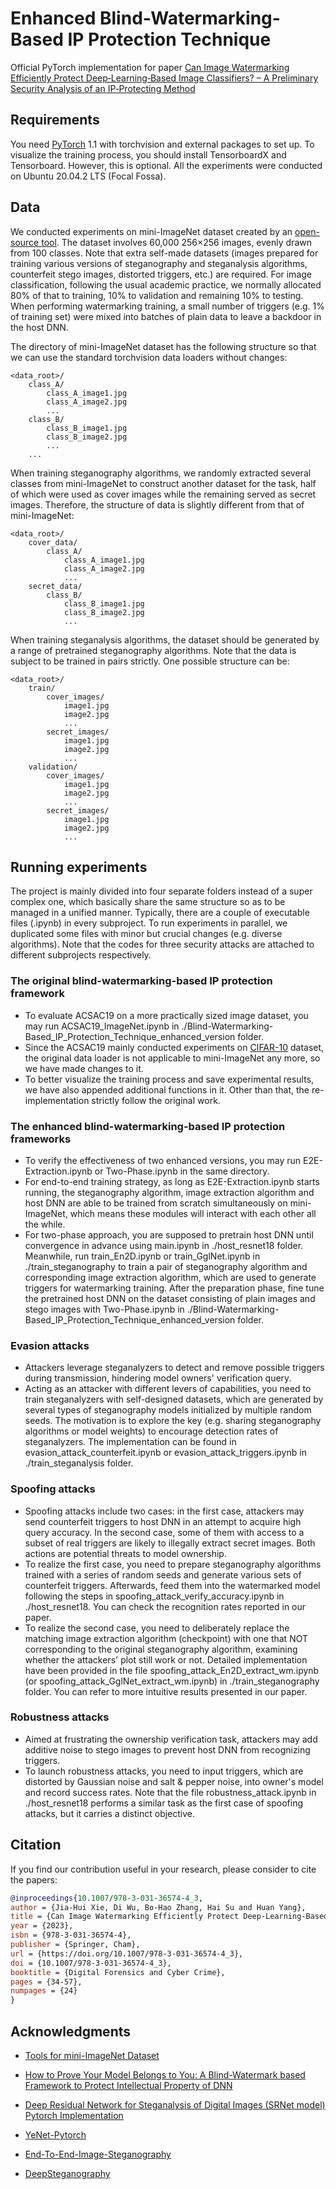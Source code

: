 # Enhanced Blind-Watermarking-Based IP Protection Technique
Official PyTorch implementation for paper [Can Image Watermarking Efficiently Protect Deep‑Learning‑Based Image Classifiers? – A Preliminary Security Analysis of an IP‑Protecting Method](https://link.springer.com/chapter/10.1007/978-3-031-36574-4_3)



## Requirements

You need [PyTorch](https://pytorch.org/) 1.1 with torchvision and external packages to set up. To visualize the training process, you should install TensorboardX and Tensorboard.  However, this is optional. All the experiments were conducted on Ubuntu 20.04.2 LTS (Focal Fossa).



## Data

We conducted experiments on mini-ImageNet dataset created by an [open-source tool](https://github.com/yaoyao-liu/mini-imagenet-tools). The dataset involves 60,000 256×256 images, evenly drawn from 100 classes. Note that extra self-made datasets (images prepared for training various versions of steganography and steganalysis algorithms, counterfeit stego images, distorted triggers, etc.) are required. For image classification, following the usual academic practice, we normally allocated 80% of that to training, 10% to validation and remaining 10% to testing. When performing watermarking training, a small number of triggers (e.g. 1% of training set) were mixed into batches of plain data to leave a backdoor in the host DNN.

The directory of mini-ImageNet dataset has the following structure so that we can use the standard torchvision data loaders without changes:

```
<data_root>/
    class_A/
        class_A_image1.jpg
        class_A_image2.jpg
        ...
    class_B/
        class_B_image1.jpg
        class_B_image2.jpg
        ...
    ...
```

When training steganography algorithms, we randomly extracted several classes from mini-ImageNet to construct another dataset for the task, half of which were used as cover images while the remaining served as secret images. Therefore, the structure of data is slightly different from that of mini-ImageNet:

```
<data_root>/
	cover_data/
		class_A/
            class_A_image1.jpg
            class_A_image2.jpg
            ...
	secret_data/
	    class_B/
            class_B_image1.jpg
            class_B_image2.jpg
            ...
```

When training steganalysis algorithms, the dataset should be generated by a range of pretrained steganography algorithms. Note that the data is subject to be trained in pairs strictly. One possible structure can be:

```
<data_root>/
	train/
		cover_images/
			image1.jpg
			image2.jpg
			...
		secret_images/
			image1.jpg
			image2.jpg
			...
	validation/
		cover_images/
			image1.jpg
			image2.jpg
			...
		secret_images/
			image1.jpg
			image2.jpg
			...
```




## Running experiments
The project is mainly divided into four separate folders instead of a super complex one, which basically share the same structure so as to be managed in a unified manner. Typically, there are a couple of executable files (.ipynb) in every subproject. To run experiments in parallel, we duplicated some files with minor but crucial changes (e.g. diverse algorithms). Note that the codes for three security attacks are attached to different subprojects respectively.

### The original blind-watermarking-based IP protection framework

- To evaluate ACSAC19 on a more practically sized image dataset, you may run ACSAC19_ImageNet.ipynb in ./Blind-Watermarking-Based_IP_Protection_Technique_enhanced_version folder.
- Since the ACSAC19 mainly conducted experiments on [CIFAR-10](https://www.cs.toronto.edu/~kriz/cifar.html) dataset, the original data loader is not applicable to mini-ImageNet any more, so we have made changes to it.
- To better visualize the training process and save experimental results, we have also appended additional functions in it. Other than that, the re-implementation strictly follow the original work.

### The enhanced blind-watermarking-based IP protection frameworks

- To verify the effectiveness of two enhanced versions, you may run E2E-Extraction.ipynb or Two-Phase.ipynb in the same directory.
- For end-to-end training strategy, as long as  E2E-Extraction.ipynb starts running, the steganography algorithm, image extraction algorithm and host DNN are able to be trained from scratch simultaneously on mini-ImageNet, which means these modules will interact with each other all the while.
- For two-phase approach, you are supposed to pretrain host DNN until convergence in advance using main.ipynb in ./host_resnet18 folder. Meanwhile, run train_En2D.ipynb or train_GglNet.ipynb in ./train_steganography to train a pair of steganography algorithm and corresponding image extraction algorithm, which are used to generate triggers for watermarking training. After the preparation phase, fine tune the pretrained host DNN on the dataset consisting of plain images and stego images with Two-Phase.ipynb in ./Blind-Watermarking-Based_IP_Protection_Technique_enhanced_version folder.

### Evasion attacks

- Attackers leverage steganalyzers to detect and remove possible triggers during transmission, hindering model owners' verification query.
- Acting as an attacker with different levers of capabilities, you need to train steganalyzers with self-designed datasets, which are generated by several types of steganography models initialized by multiple random seeds. The motivation is to explore the key (e.g. sharing steganography algorithms or model weights) to encourage detection rates of steganalyzers. The implementation can be found in evasion_attack_counterfeit.ipynb or evasion_attack_triggers.ipynb in ./train_steganalysis folder.

### Spoofing attacks

- Spoofing attacks include two cases: in the first case, attackers may send counterfeit triggers to host DNN in an attempt to acquire high query accuracy. In the second case, some of them with access to a subset of real triggers are likely to illegally extract secret images. Both actions are potential threats to model ownership.
- To realize the first case, you need to prepare steganography algorithms trained with a series of random seeds and generate various sets of counterfeit triggers. Afterwards, feed them into the watermarked model following the steps in spoofing_attack_verify_accuracy.ipynb in ./host_resnet18. You can check the recognition rates reported in our paper.
- To realize the second case, you need to deliberately replace the matching image extraction algorithm (checkpoint) with one that NOT corresponding to the original steganography algorithm, examining whether the attackers' plot still work or not. Detailed implementation have been provided in the file spoofing_attack_En2D_extract_wm.ipynb (or spoofing_attack_GglNet_extract_wm.ipynb) in ./train_steganography folder. You can refer to more intuitive results presented in our paper.

### Robustness attacks

- Aimed at frustrating the ownership verification task, attackers may add additive noise to stego images to prevent host DNN from recognizing triggers.
- To launch robustness attacks, you need to input triggers, which are distorted by Gaussian noise and salt & pepper noise, into owner's model and record success rates. Note that the file robustness_attack.ipynb in ./host_resnet18 performs a similar task as the first case of spoofing attacks, but it carries a distinct objective.



## Citation

If you find our contribution useful in your research, please consider to cite the papers:

```BibTeX
@inproceedings{10.1007/978-3-031-36574-4_3,
author = {Jia‑Hui Xie, Di Wu, Bo‑Hao Zhang, Hai Su and Huan Yang},
title = {Can Image Watermarking Efficiently Protect Deep-Learning-Based Image Classifiers? – A Preliminary Security Analysis of an IP-Protecting Method},
year = {2023},
isbn = {978-3-031-36574-4},
publisher = {Springer, Cham},
url = {https://doi.org/10.1007/978-3-031-36574-4_3},
doi = {10.1007/978-3-031-36574-4_3},
booktitle = {Digital Forensics and Cyber Crime},
pages = {34-57},
numpages = {24}
}
```



## Acknowledgments

- [Tools for mini-ImageNet Dataset](https://github.com/yaoyao-liu/mini-imagenet-tools)
- [How to Prove Your Model Belongs to You: A Blind-Watermark based Framework to Protect Intellectual Property of DNN](https://github.com/zhenglisec/Blind-Watermark-for-DNN)
- [Deep Residual Network for Steganalysis of Digital Images (SRNet model) Pytorch Implementation](https://github.com/brijeshiitg/Pytorch-implementation-of-SRNet)
- [YeNet-Pytorch](https://github.com/Caenorst/YeNet-Pytorch)
- [End-To-End-Image-Steganography](https://github.com/qzramiz/End-To-End-Image-Steganography)

- [DeepSteganography](https://github.com/krishvishal/DeepSteganography)